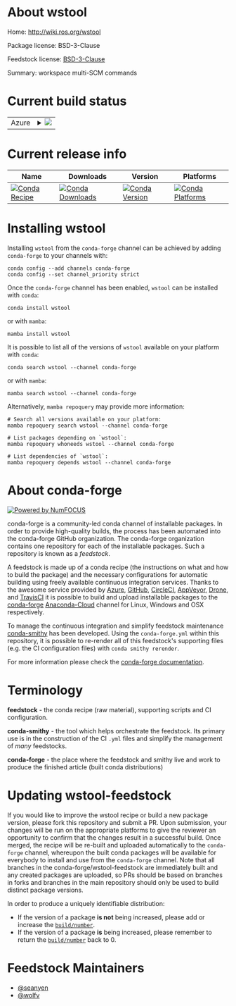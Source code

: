 About wstool
============

Home: http://wiki.ros.org/wstool

Package license: BSD-3-Clause

Feedstock license: [BSD-3-Clause](https://github.com/conda-forge/wstool-feedstock/blob/main/LICENSE.txt)

Summary: workspace multi-SCM commands

Current build status
====================


<table>
    
  <tr>
    <td>Azure</td>
    <td>
      <details>
        <summary>
          <a href="https://dev.azure.com/conda-forge/feedstock-builds/_build/latest?definitionId=8087&branchName=main">
            <img src="https://dev.azure.com/conda-forge/feedstock-builds/_apis/build/status/wstool-feedstock?branchName=main">
          </a>
        </summary>
        <table>
          <thead><tr><th>Variant</th><th>Status</th></tr></thead>
          <tbody><tr>
              <td>linux_64_python3.10.____cpython</td>
              <td>
                <a href="https://dev.azure.com/conda-forge/feedstock-builds/_build/latest?definitionId=8087&branchName=main">
                  <img src="https://dev.azure.com/conda-forge/feedstock-builds/_apis/build/status/wstool-feedstock?branchName=main&jobName=linux&configuration=linux_64_python3.10.____cpython" alt="variant">
                </a>
              </td>
            </tr><tr>
              <td>linux_64_python3.11.____cpython</td>
              <td>
                <a href="https://dev.azure.com/conda-forge/feedstock-builds/_build/latest?definitionId=8087&branchName=main">
                  <img src="https://dev.azure.com/conda-forge/feedstock-builds/_apis/build/status/wstool-feedstock?branchName=main&jobName=linux&configuration=linux_64_python3.11.____cpython" alt="variant">
                </a>
              </td>
            </tr><tr>
              <td>linux_64_python3.8.____73_pypy</td>
              <td>
                <a href="https://dev.azure.com/conda-forge/feedstock-builds/_build/latest?definitionId=8087&branchName=main">
                  <img src="https://dev.azure.com/conda-forge/feedstock-builds/_apis/build/status/wstool-feedstock?branchName=main&jobName=linux&configuration=linux_64_python3.8.____73_pypy" alt="variant">
                </a>
              </td>
            </tr><tr>
              <td>linux_64_python3.8.____cpython</td>
              <td>
                <a href="https://dev.azure.com/conda-forge/feedstock-builds/_build/latest?definitionId=8087&branchName=main">
                  <img src="https://dev.azure.com/conda-forge/feedstock-builds/_apis/build/status/wstool-feedstock?branchName=main&jobName=linux&configuration=linux_64_python3.8.____cpython" alt="variant">
                </a>
              </td>
            </tr><tr>
              <td>linux_64_python3.9.____73_pypy</td>
              <td>
                <a href="https://dev.azure.com/conda-forge/feedstock-builds/_build/latest?definitionId=8087&branchName=main">
                  <img src="https://dev.azure.com/conda-forge/feedstock-builds/_apis/build/status/wstool-feedstock?branchName=main&jobName=linux&configuration=linux_64_python3.9.____73_pypy" alt="variant">
                </a>
              </td>
            </tr><tr>
              <td>linux_64_python3.9.____cpython</td>
              <td>
                <a href="https://dev.azure.com/conda-forge/feedstock-builds/_build/latest?definitionId=8087&branchName=main">
                  <img src="https://dev.azure.com/conda-forge/feedstock-builds/_apis/build/status/wstool-feedstock?branchName=main&jobName=linux&configuration=linux_64_python3.9.____cpython" alt="variant">
                </a>
              </td>
            </tr><tr>
              <td>osx_64_python3.10.____cpython</td>
              <td>
                <a href="https://dev.azure.com/conda-forge/feedstock-builds/_build/latest?definitionId=8087&branchName=main">
                  <img src="https://dev.azure.com/conda-forge/feedstock-builds/_apis/build/status/wstool-feedstock?branchName=main&jobName=osx&configuration=osx_64_python3.10.____cpython" alt="variant">
                </a>
              </td>
            </tr><tr>
              <td>osx_64_python3.11.____cpython</td>
              <td>
                <a href="https://dev.azure.com/conda-forge/feedstock-builds/_build/latest?definitionId=8087&branchName=main">
                  <img src="https://dev.azure.com/conda-forge/feedstock-builds/_apis/build/status/wstool-feedstock?branchName=main&jobName=osx&configuration=osx_64_python3.11.____cpython" alt="variant">
                </a>
              </td>
            </tr><tr>
              <td>osx_64_python3.8.____73_pypy</td>
              <td>
                <a href="https://dev.azure.com/conda-forge/feedstock-builds/_build/latest?definitionId=8087&branchName=main">
                  <img src="https://dev.azure.com/conda-forge/feedstock-builds/_apis/build/status/wstool-feedstock?branchName=main&jobName=osx&configuration=osx_64_python3.8.____73_pypy" alt="variant">
                </a>
              </td>
            </tr><tr>
              <td>osx_64_python3.8.____cpython</td>
              <td>
                <a href="https://dev.azure.com/conda-forge/feedstock-builds/_build/latest?definitionId=8087&branchName=main">
                  <img src="https://dev.azure.com/conda-forge/feedstock-builds/_apis/build/status/wstool-feedstock?branchName=main&jobName=osx&configuration=osx_64_python3.8.____cpython" alt="variant">
                </a>
              </td>
            </tr><tr>
              <td>osx_64_python3.9.____73_pypy</td>
              <td>
                <a href="https://dev.azure.com/conda-forge/feedstock-builds/_build/latest?definitionId=8087&branchName=main">
                  <img src="https://dev.azure.com/conda-forge/feedstock-builds/_apis/build/status/wstool-feedstock?branchName=main&jobName=osx&configuration=osx_64_python3.9.____73_pypy" alt="variant">
                </a>
              </td>
            </tr><tr>
              <td>osx_64_python3.9.____cpython</td>
              <td>
                <a href="https://dev.azure.com/conda-forge/feedstock-builds/_build/latest?definitionId=8087&branchName=main">
                  <img src="https://dev.azure.com/conda-forge/feedstock-builds/_apis/build/status/wstool-feedstock?branchName=main&jobName=osx&configuration=osx_64_python3.9.____cpython" alt="variant">
                </a>
              </td>
            </tr><tr>
              <td>win_64_python3.10.____cpython</td>
              <td>
                <a href="https://dev.azure.com/conda-forge/feedstock-builds/_build/latest?definitionId=8087&branchName=main">
                  <img src="https://dev.azure.com/conda-forge/feedstock-builds/_apis/build/status/wstool-feedstock?branchName=main&jobName=win&configuration=win_64_python3.10.____cpython" alt="variant">
                </a>
              </td>
            </tr><tr>
              <td>win_64_python3.11.____cpython</td>
              <td>
                <a href="https://dev.azure.com/conda-forge/feedstock-builds/_build/latest?definitionId=8087&branchName=main">
                  <img src="https://dev.azure.com/conda-forge/feedstock-builds/_apis/build/status/wstool-feedstock?branchName=main&jobName=win&configuration=win_64_python3.11.____cpython" alt="variant">
                </a>
              </td>
            </tr><tr>
              <td>win_64_python3.8.____73_pypy</td>
              <td>
                <a href="https://dev.azure.com/conda-forge/feedstock-builds/_build/latest?definitionId=8087&branchName=main">
                  <img src="https://dev.azure.com/conda-forge/feedstock-builds/_apis/build/status/wstool-feedstock?branchName=main&jobName=win&configuration=win_64_python3.8.____73_pypy" alt="variant">
                </a>
              </td>
            </tr><tr>
              <td>win_64_python3.8.____cpython</td>
              <td>
                <a href="https://dev.azure.com/conda-forge/feedstock-builds/_build/latest?definitionId=8087&branchName=main">
                  <img src="https://dev.azure.com/conda-forge/feedstock-builds/_apis/build/status/wstool-feedstock?branchName=main&jobName=win&configuration=win_64_python3.8.____cpython" alt="variant">
                </a>
              </td>
            </tr><tr>
              <td>win_64_python3.9.____73_pypy</td>
              <td>
                <a href="https://dev.azure.com/conda-forge/feedstock-builds/_build/latest?definitionId=8087&branchName=main">
                  <img src="https://dev.azure.com/conda-forge/feedstock-builds/_apis/build/status/wstool-feedstock?branchName=main&jobName=win&configuration=win_64_python3.9.____73_pypy" alt="variant">
                </a>
              </td>
            </tr><tr>
              <td>win_64_python3.9.____cpython</td>
              <td>
                <a href="https://dev.azure.com/conda-forge/feedstock-builds/_build/latest?definitionId=8087&branchName=main">
                  <img src="https://dev.azure.com/conda-forge/feedstock-builds/_apis/build/status/wstool-feedstock?branchName=main&jobName=win&configuration=win_64_python3.9.____cpython" alt="variant">
                </a>
              </td>
            </tr>
          </tbody>
        </table>
      </details>
    </td>
  </tr>
</table>

Current release info
====================

| Name | Downloads | Version | Platforms |
| --- | --- | --- | --- |
| [![Conda Recipe](https://img.shields.io/badge/recipe-wstool-green.svg)](https://anaconda.org/conda-forge/wstool) | [![Conda Downloads](https://img.shields.io/conda/dn/conda-forge/wstool.svg)](https://anaconda.org/conda-forge/wstool) | [![Conda Version](https://img.shields.io/conda/vn/conda-forge/wstool.svg)](https://anaconda.org/conda-forge/wstool) | [![Conda Platforms](https://img.shields.io/conda/pn/conda-forge/wstool.svg)](https://anaconda.org/conda-forge/wstool) |

Installing wstool
=================

Installing `wstool` from the `conda-forge` channel can be achieved by adding `conda-forge` to your channels with:

```
conda config --add channels conda-forge
conda config --set channel_priority strict
```

Once the `conda-forge` channel has been enabled, `wstool` can be installed with `conda`:

```
conda install wstool
```

or with `mamba`:

```
mamba install wstool
```

It is possible to list all of the versions of `wstool` available on your platform with `conda`:

```
conda search wstool --channel conda-forge
```

or with `mamba`:

```
mamba search wstool --channel conda-forge
```

Alternatively, `mamba repoquery` may provide more information:

```
# Search all versions available on your platform:
mamba repoquery search wstool --channel conda-forge

# List packages depending on `wstool`:
mamba repoquery whoneeds wstool --channel conda-forge

# List dependencies of `wstool`:
mamba repoquery depends wstool --channel conda-forge
```


About conda-forge
=================

[![Powered by
NumFOCUS](https://img.shields.io/badge/powered%20by-NumFOCUS-orange.svg?style=flat&colorA=E1523D&colorB=007D8A)](https://numfocus.org)

conda-forge is a community-led conda channel of installable packages.
In order to provide high-quality builds, the process has been automated into the
conda-forge GitHub organization. The conda-forge organization contains one repository
for each of the installable packages. Such a repository is known as a *feedstock*.

A feedstock is made up of a conda recipe (the instructions on what and how to build
the package) and the necessary configurations for automatic building using freely
available continuous integration services. Thanks to the awesome service provided by
[Azure](https://azure.microsoft.com/en-us/services/devops/), [GitHub](https://github.com/),
[CircleCI](https://circleci.com/), [AppVeyor](https://www.appveyor.com/),
[Drone](https://cloud.drone.io/welcome), and [TravisCI](https://travis-ci.com/)
it is possible to build and upload installable packages to the
[conda-forge](https://anaconda.org/conda-forge) [Anaconda-Cloud](https://anaconda.org/)
channel for Linux, Windows and OSX respectively.

To manage the continuous integration and simplify feedstock maintenance
[conda-smithy](https://github.com/conda-forge/conda-smithy) has been developed.
Using the ``conda-forge.yml`` within this repository, it is possible to re-render all of
this feedstock's supporting files (e.g. the CI configuration files) with ``conda smithy rerender``.

For more information please check the [conda-forge documentation](https://conda-forge.org/docs/).

Terminology
===========

**feedstock** - the conda recipe (raw material), supporting scripts and CI configuration.

**conda-smithy** - the tool which helps orchestrate the feedstock.
                   Its primary use is in the construction of the CI ``.yml`` files
                   and simplify the management of *many* feedstocks.

**conda-forge** - the place where the feedstock and smithy live and work to
                  produce the finished article (built conda distributions)


Updating wstool-feedstock
=========================

If you would like to improve the wstool recipe or build a new
package version, please fork this repository and submit a PR. Upon submission,
your changes will be run on the appropriate platforms to give the reviewer an
opportunity to confirm that the changes result in a successful build. Once
merged, the recipe will be re-built and uploaded automatically to the
`conda-forge` channel, whereupon the built conda packages will be available for
everybody to install and use from the `conda-forge` channel.
Note that all branches in the conda-forge/wstool-feedstock are
immediately built and any created packages are uploaded, so PRs should be based
on branches in forks and branches in the main repository should only be used to
build distinct package versions.

In order to produce a uniquely identifiable distribution:
 * If the version of a package **is not** being increased, please add or increase
   the [``build/number``](https://docs.conda.io/projects/conda-build/en/latest/resources/define-metadata.html#build-number-and-string).
 * If the version of a package **is** being increased, please remember to return
   the [``build/number``](https://docs.conda.io/projects/conda-build/en/latest/resources/define-metadata.html#build-number-and-string)
   back to 0.

Feedstock Maintainers
=====================

* [@seanyen](https://github.com/seanyen/)
* [@wolfv](https://github.com/wolfv/)

